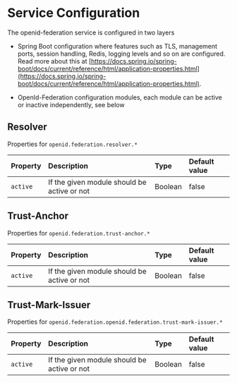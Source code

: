 # Service Configuration

The openid-federation service is configured in two layers

- Spring Boot configuration where features such as TLS, management ports, session handling, Redis,
  logging levels and so on are configured. Read more about this
  at [https://docs.spring.io/spring-boot/docs/current/reference/html/application-properties.html](https://docs.spring.io/spring-boot/docs/current/reference/html/application-properties.html).

- OpenId-Federation configuration modules, each module can be active or inactive independently, see below

## Resolver

Properties for `openid.federation.resolver.*`

| Property | Description                                 | Type    | Default value |
|:---------|:--------------------------------------------|:--------|:--------------|
| `active` | If the given module should be active or not | Boolean | false         | 

## Trust-Anchor

Properties for `openid.federation.trust-anchor.*`

| Property | Description                                 | Type    | Default value |
|:---------|:--------------------------------------------|:--------|:--------------|
| `active` | If the given module should be active or not | Boolean | false         |

## Trust-Mark-Issuer

Properties for `openid.federation.openid.federation.trust-mark-issuer.*`

| Property | Description                                 | Type    | Default value |
|:---------|:--------------------------------------------|:--------|:--------------|
| `active` | If the given module should be active or not | Boolean | false         |